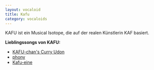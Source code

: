 ```yaml
---
layout: vocaloid
title: Kafu
category: vocaloids
---
```


KAFU ist ein Musical Isotope, die auf der realen Künstlerin KAF basiert.

<!--more-->

<div>
    <b>Lieblingssongs von KAFU:</b>
    <ul>
        <li><a href="https://youtu.be/978nElfOkL8?si=MSxi1iJtDYkLhOCN">KAFU-chan's Curry Udon</a></li>
        <li><a href="https://youtu.be/9QLT1Aw_45s?si=7bYhoHY_11hjMkBh">phony</a></li>
        <li><a href="https://youtu.be/nN-7twhjdeU?si=vAiMjR53ATa8pMs5">Kafu-eine</a></li>
    </ul>
</div>